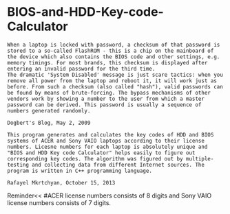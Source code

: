 BIOS-and-HDD-Key-code-Calculator
================================
    When a laptop is locked with password, a checksum of that password is stored to a so-called FlashROM - this is a chip on the mainboard of the device which also contains the BIOS code and other settings, e.g. memory timings. For most brands, this checksum is displayed after entering an invalid password for the third time.                                             The dramatic 'System Disabled' message is just scare tactics: when you remove all power from the laptop and reboot it, it will work just as before. From such a checksum (also called "hash"), valid passwords can be found by means of brute-forcing. The bypass mechanisms of other vendors work by showing a number to the user from which a master password can be derived. This password is usually a sequence of numbers generated randomly.
                                                                                       Dogbert's Blog, May 2, 2009

    This program generates and calculates the key codes of HDD and BIOS systems of ACER and Sony VAIO laptops according to their license numbers. Licesne numbers for each laptop is absolutely unique and "BIOS and HDD Key code Calculator" helps easily to figure out corresponding key codes. The algorithm was figured out by multiple-testing and collecting data from different Internet sources. The program is written in C++ programming language. 
                                                                                      Rafayel Mkrtchyan, October 15, 2013


Reminder<< #ACER license numbers consists of 8 digits and Sony VAIO license numbers consists of 7 digits. 
